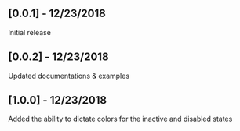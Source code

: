 ## [0.0.1] - 12/23/2018

Initial release

## [0.0.2] - 12/23/2018

Updated documentations & examples

## [1.0.0] - 12/23/2018

Added the ability to dictate colors for the inactive and disabled states
